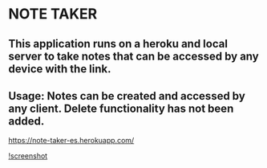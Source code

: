 # NOTE TAKER

## This application runs on a heroku and local server to take notes that can be accessed by any device with the link. 

## Usage: Notes can be created and accessed by any client. Delete functionality has not been added. 

https://note-taker-es.herokuapp.com/

[!screenshot](./Capture.png/)
